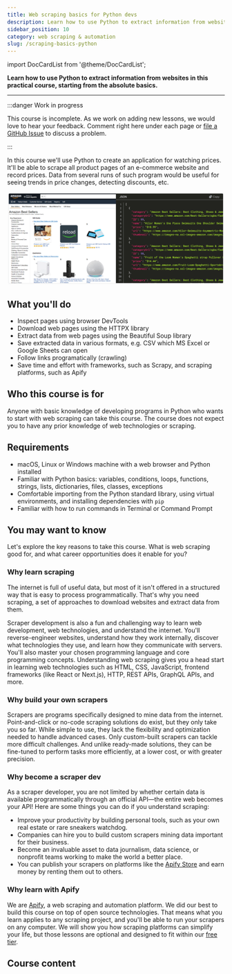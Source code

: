 ```yaml
---
title: Web scraping basics for Python devs
description: Learn how to use Python to extract information from websites in this practical course, starting from the absolute basics.
sidebar_position: 10
category: web scraping & automation
slug: /scraping-basics-python
---
```


import DocCardList from '@theme/DocCardList';

**Learn how to use Python to extract information from websites in this practical course, starting from the absolute basics.**

---

:::danger Work in progress

This course is incomplete. As we work on adding new lessons, we would love to hear your feedback. Comment right here under each page or [file a GitHub Issue](https://github.com/apify/apify-docs/issues) to discuss a problem.

:::

In this course we'll use Python to create an application for watching prices. It'll be able to scrape all product pages of an e-commerce website and record prices. Data from several runs of such program would be useful for seeing trends in price changes, detecting discounts, etc.

<!--
TODO image of warehouse with some CVS or JSON exported, similar to sources/academy/webscraping/scraping_basics_javascript/images/beginners-data-collection.png, which is for some reason the same as sources/academy/webscraping/scraping_basics_javascript/images/beginners-data-extraction.png
-->

![E-commerce listing on the left, JSON with data on the right](./images/scraping.png)

## What you'll do

- Inspect pages using browser DevTools
- Download web pages using the HTTPX library
- Extract data from web pages using the Beautiful Soup library
- Save extracted data in various formats, e.g. CSV which MS Excel or Google Sheets can open
- Follow links programatically (crawling)
- Save time and effort with frameworks, such as Scrapy, and scraping platforms, such as Apify

## Who this course is for

Anyone with basic knowledge of developing programs in Python who wants to start with web scraping can take this course. The course does not expect you to have any prior knowledge of web technologies or scraping.

## Requirements

- macOS, Linux or Windows machine with a web browser and Python installed
- Familiar with Python basics: variables, conditions, loops, functions, strings, lists, dictionaries, files, classes, exceptions
- Comfortable importing from the Python standard library, using virtual environments, and installing dependencies with `pip`
- Familiar with how to run commands in Terminal or Command Prompt

## You may want to know

Let's explore the key reasons to take this course. What is web scraping good for, and what career opportunities does it enable for you?

### Why learn scraping

The internet is full of useful data, but most of it isn't offered in a structured way that is easy to process programmatically. That's why you need scraping, a set of approaches to download websites and extract data from them.

Scraper development is also a fun and challenging way to learn web development, web technologies, and understand the internet. You'll reverse-engineer websites, understand how they work internally, discover what technologies they use, and learn how they communicate with servers. You'll also master your chosen programming language and core programming concepts. Understanding web scraping gives you a head start in learning web technologies such as HTML, CSS, JavaScript, frontend frameworks (like React or Next.js), HTTP, REST APIs, GraphQL APIs, and more.

### Why build your own scrapers

Scrapers are programs specifically designed to mine data from the internet. Point-and-click or no-code scraping solutions do exist, but they only take you so far. While simple to use, they lack the flexibility and optimization needed to handle advanced cases. Only custom-built scrapers can tackle more difficult challenges. And unlike ready-made solutions, they can be fine-tuned to perform tasks more efficiently, at a lower cost, or with greater precision.

### Why become a scraper dev

As a scraper developer, you are not limited by whether certain data is available programmatically through an official API—the entire web becomes your API! Here are some things you can do if you understand scraping:

- Improve your productivity by building personal tools, such as your own real estate or rare sneakers watchdog.
- Companies can hire you to build custom scrapers mining data important for their business.
- Become an invaluable asset to data journalism, data science, or nonprofit teams working to make the world a better place.
- You can publish your scrapers on platforms like the [Apify Store](https://apify.com/store) and earn money by renting them out to others.

### Why learn with Apify

We are [Apify](https://apify.com), a web scraping and automation platform. We did our best to build this course on top of open source technologies. That means what you learn applies to any scraping project, and you'll be able to run your scrapers on any computer. We will show you how scraping platforms can simplify your life, but those lessons are optional and designed to fit within our [free tier](https://apify.com/pricing).

## Course content

<DocCardList />
